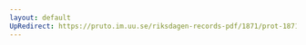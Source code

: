 ```yaml
---
layout: default
UpRedirect: https://pruto.im.uu.se/riksdagen-records-pdf/1871/prot-1871-urtima-fk--922/prot-1871-urtima-fk--922_003.pdf
---
```

